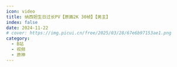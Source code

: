 ```yaml
---
icon: video
title: 纳西妲生日过长PV【原画2K 30帧】【男主】
index: false
date: 2024-11-22
# cover: https://img.picui.cn/free/2025/03/28/67e6b97153ae1.png
category:
  - B站
  - 视频
  - 原神
---
```


<BiliBili bvid="BV1ovUXYzEax" />
